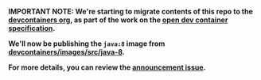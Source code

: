 **IMPORTANT NOTE: We're starting to migrate contents of this repo to the
[devcontainers org](HTTPS://github.com/devcontainers), as part of the work on
the [open dev container specification](HTTPS://containers.dev).**

**We'll now be publishing the `java:8` image from
[devcontainers/images/src/java-8](HTTPS://github.com/devcontainers/images/tree/main/src/java-8).**

**For more details, you can review the
[announcement issue](HTTPS://github.com/microsoft/vscode-dev-containers/issues/1589).**
